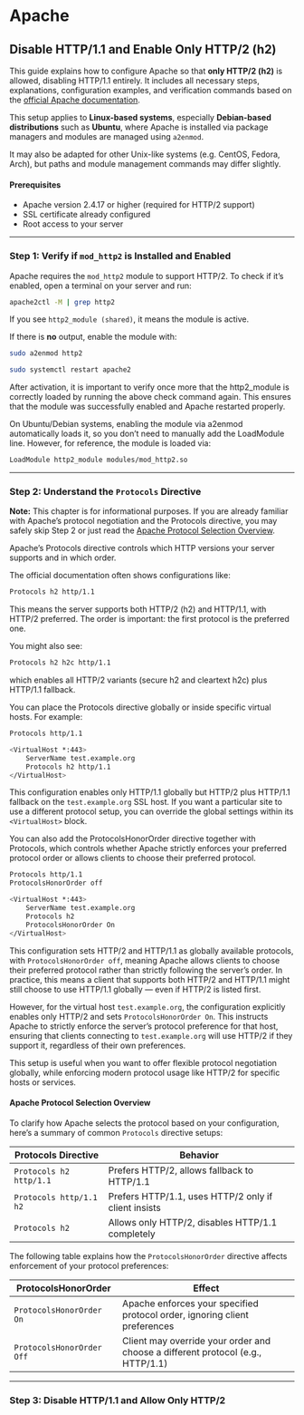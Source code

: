# Apache
## Disable HTTP/1.1 and Enable Only HTTP/2 (h2)

This guide explains how to configure Apache so that **only HTTP/2 (h2)** is allowed, disabling HTTP/1.1 entirely. It includes all necessary steps, explanations, configuration examples, and verification commands based on the [official Apache documentation](https://httpd.apache.org/docs/2.4/howto/http2.html#basic-config). 

This setup applies to **Linux-based systems**, especially **Debian-based distributions** such as **Ubuntu**, where Apache is installed via package managers and modules are managed using `a2enmod`.  

It may also be adapted for other Unix-like systems (e.g. CentOS, Fedora, Arch), but paths and module management commands may differ slightly.

#### Prerequisites
- Apache version 2.4.17 or higher (required for HTTP/2 support)
- SSL certificate already configured
- Root access to your server

---

### Step 1: Verify if `mod_http2` is Installed and Enabled

Apache requires the `mod_http2` module to support HTTP/2. To check if it’s enabled, open a terminal on your server and run:

```bash
apache2ctl -M | grep http2
```

If you see `http2_module (shared)`, it means the module is active.

If there is **no** output, enable the module with:
```bash
sudo a2enmod http2
```
```bash
sudo systemctl restart apache2
```
After activation, it is important to verify once more that the http2_module is correctly loaded by running the above check command again. This ensures that the module was successfully enabled and Apache restarted properly.

On Ubuntu/Debian systems, enabling the module via a2enmod automatically loads it, so you don’t need to manually add the LoadModule line. However, for reference, the module is loaded via:
```bash
LoadModule http2_module modules/mod_http2.so
```
---

### Step 2: Understand the `Protocols` Directive
**Note:** This chapter is for informational purposes. If you are already familiar with Apache’s protocol negotiation and the Protocols directive, you may safely skip Step 2 or just read the [Apache Protocol Selection Overview](https://banointan.github.io/myitjournal/security/dokumentation/webserver/apache/http-1.1-deaktivieren/#apache-protocol-selection-overview).

Apache’s Protocols directive controls which HTTP versions your server supports and in which order. 

The official documentation often shows configurations like:
```bash
Protocols h2 http/1.1
```
This means the server supports both HTTP/2 (h2) and HTTP/1.1, with HTTP/2 preferred. The order is important: the first protocol is the preferred one.

You might also see:
```bash
Protocols h2 h2c http/1.1
```
which enables all HTTP/2 variants (secure h2 and cleartext h2c) plus HTTP/1.1 fallback.

You can place the Protocols directive globally or inside specific virtual hosts. For example:
```bash
Protocols http/1.1

<VirtualHost *:443>
    ServerName test.example.org
    Protocols h2 http/1.1
</VirtualHost>
```
This configuration enables only HTTP/1.1 globally but HTTP/2 plus HTTP/1.1 fallback on the `test.example.org` SSL host. If you want a particular site to use a different protocol setup, you can override the global settings within its `<VirtualHost>` block.

You can also add the ProtocolsHonorOrder directive together with Protocols, which controls whether Apache strictly enforces your preferred protocol order or allows clients to choose their preferred protocol.
```bash
Protocols http/1.1
ProtocolsHonorOrder off

<VirtualHost *:443>
    ServerName test.example.org
    Protocols h2
    ProtocolsHonorOrder On
</VirtualHost>
```

This configuration sets HTTP/2 and HTTP/1.1 as globally available protocols, with `ProtocolsHonorOrder off`, meaning Apache allows clients to choose their preferred protocol rather than strictly following the server’s order. In practice, this means a client that supports both HTTP/2 and HTTP/1.1 might still choose to use HTTP/1.1 globally — even if HTTP/2 is listed first.

However, for the virtual host `test.example.org`, the configuration explicitly enables only HTTP/2 and sets `ProtocolsHonorOrder On`. This instructs Apache to strictly enforce the server’s protocol preference for that host, ensuring that clients connecting to `test.example.org` will use HTTP/2 if they support it, regardless of their own preferences.

This setup is useful when you want to offer flexible protocol negotiation globally, while enforcing modern protocol usage like HTTP/2 for specific hosts or services.

#### Apache Protocol Selection Overview

To clarify how Apache selects the protocol based on your configuration, here’s a summary of common `Protocols` directive setups:

| Protocols Directive       | Behavior                                         |
|---------------------------|--------------------------------------------------|
| `Protocols h2 http/1.1`   | Prefers HTTP/2, allows fallback to HTTP/1.1     |
| `Protocols http/1.1 h2`   | Prefers HTTP/1.1, uses HTTP/2 only if client insists |
| `Protocols h2`            | Allows only HTTP/2, disables HTTP/1.1 completely |

The following table explains how the `ProtocolsHonorOrder` directive affects enforcement of your protocol preferences:

| ProtocolsHonorOrder       | Effect                                               |
|--------------------------|------------------------------------------------------|
| `ProtocolsHonorOrder On`     | Apache enforces your specified protocol order, ignoring client preferences |
| `ProtocolsHonorOrder Off`    | Client may override your order and choose a different protocol (e.g., HTTP/1.1) |

---

### Step 3: Disable HTTP/1.1 and Allow Only HTTP/2

